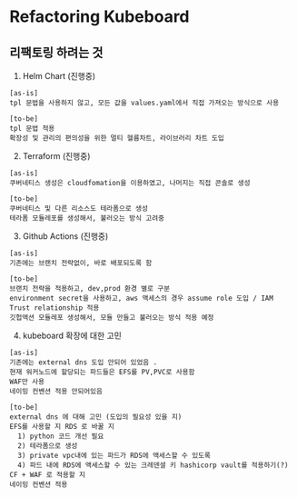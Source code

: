 # Refactoring Kubeboard 

## 리팩토링 하려는 것

1. Helm Chart (진행중)
```
[as-is]
tpl 문법을 사용하지 않고, 모든 값을 values.yaml에서 직접 가져오는 방식으로 사용

[to-be]
tpl 문법 적용
확장성 및 관리의 편의성을 위한 멀티 헬름차트, 라이브러리 차트 도입
```

2. Terraform (진행중)
```
[as-is]
쿠버네티스 생성은 cloudfomation을 이용하였고, 나머지는 직접 콘솔로 생성

[to-be]
쿠버네티스 및 다른 리소스도 테라폼으로 생성
테라폼 모듈레포를 생성해서, 불러오는 방식 고려중 
```

3. Github Actions (진행중)
```
[as-is]
기존에는 브랜치 전략없이, 바로 배포되도록 함 

[to-be]
브랜치 전략을 적용하고, dev,prod 환경 별로 구분
environment secret을 사용하고, aws 액세스의 경우 assume role 도입 / IAM Trust relationship 적용 
깃헙액션 모듈레포 생성해서, 모듈 만들고 불러오는 방식 적용 예정 
```

4. kubeboard 확장에 대한 고민
```
[as-is]
기존에는 external dns 도입 안되어 있었음 .
현재 워커노드에 할당되는 파드들은 EFS를 PV,PVC로 사용함 
WAF만 사용
네이밍 컨벤션 적용 안되어있음 

[to-be]
external dns 에 대해 고민 (도입의 필요성 있을 지)
EFS를 사용할 지 RDS 로 바꿀 지 
  1) python 코드 개선 필요 
  2) 테라폼으로 생성 
  3) private vpc내에 있는 파드가 RDS에 액세스할 수 있도록 
  4) 파드 내에 RDS에 액세스할 수 있는 크레덴셜 키 hashicorp vault를 적용하기(?)
CF + WAF 로 적용할 지 
네이밍 컨벤션 적용

```

